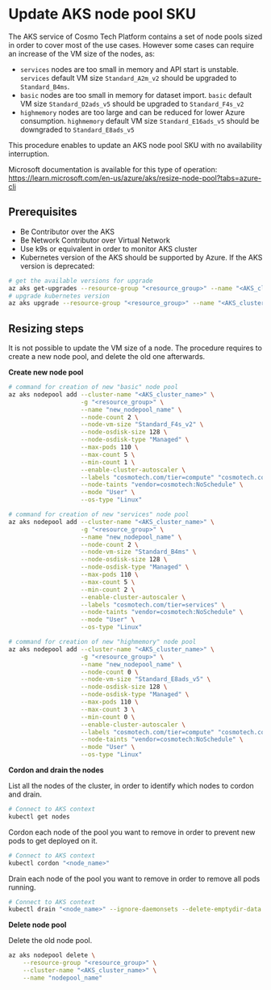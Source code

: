 # Update AKS node pool SKU

The AKS service of Cosmo Tech Platform contains a set of node pools sized in order to cover most of the use cases. However some cases can require an increase of the VM size of the nodes, as:
* `services` nodes are too small in memory and API start is unstable. `services` default VM size `Standard_A2m_v2` should be upgraded to `Standard_B4ms`.
* `basic` nodes are too small in memory for dataset import. `basic` default VM size `Standard_D2ads_v5` should be upgraded to `Standard_F4s_v2`
* `highmemory` nodes are too large and can be reduced for lower Azure consumption. `highmemory` default VM size `Standard_E16ads_v5` should be downgraded to `Standard_E8ads_v5`

This procedure enables to update an AKS node pool SKU with no availability interruption. 

Microsoft documentation is available for this type of operation: https://learn.microsoft.com/en-us/azure/aks/resize-node-pool?tabs=azure-cli

## Prerequisites

* Be Contributor over the AKS
* Be Network Contributor over Virtual Network
* Use k9s or equivalent in order to monitor AKS cluster
* Kubernetes version of the AKS should be supported by Azure. If the AKS version is deprecated:
```bash
# get the available versions for upgrade
az aks get-upgrades --resource-group "<resource_group>" --name "<AKS_cluster_name>" --output table
# upgrade kubernetes version
az aks upgrade --resource-group "<resource_group>" --name "<AKS_cluster_name>" --kubernetes-version "<target_version>"
```

## Resizing steps

It is not possible to update the VM size of a node. The procedure requires to create a new node pool, and delete the old one afterwards.

**Create new node pool**

```bash
# command for creation of new "basic" node pool
az aks nodepool add --cluster-name "<AKS_cluster_name>" \
                    -g "<resource_group>" \
                    --name "new_nodepool_name" \
                    --node-count 2 \
                    --node-vm-size "Standard_F4s_v2" \
                    --node-osdisk-size 128 \
                    --node-osdisk-type "Managed" \
                    --max-pods 110 \
                    --max-count 5 \
                    --min-count 1 \
                    --enable-cluster-autoscaler \
                    --labels "cosmotech.com/tier=compute" "cosmotech.com/size=basic" \
                    --node-taints "vendor=cosmotech:NoSchedule" \
                    --mode "User" \
                    --os-type "Linux"

# command for creation of new "services" node pool
az aks nodepool add --cluster-name "<AKS_cluster_name>" \
                    -g "<resource_group>" \
                    --name "new_nodepool_name" \
                    --node-count 2 \
                    --node-vm-size "Standard_B4ms" \
                    --node-osdisk-size 128 \
                    --node-osdisk-type "Managed" \
                    --max-pods 110 \
                    --max-count 5 \
                    --min-count 2 \
                    --enable-cluster-autoscaler \
                    --labels "cosmotech.com/tier=services" \
                    --node-taints "vendor=cosmotech:NoSchedule" \
                    --mode "User" \
                    --os-type "Linux"

# command for creation of new "highmemory" node pool
az aks nodepool add --cluster-name "<AKS_cluster_name>" \
                    -g "<resource_group>" \
                    --name "new_nodepool_name" \
                    --node-count 0 \
                    --node-vm-size "Standard_E8ads_v5" \
                    --node-osdisk-size 128 \
                    --node-osdisk-type "Managed" \
                    --max-pods 110 \
                    --max-count 3 \
                    --min-count 0 \
                    --enable-cluster-autoscaler \
                    --labels "cosmotech.com/tier=compute" "cosmotech.com/size=highmemory" \
                    --node-taints "vendor=cosmotech:NoSchedule" \
                    --mode "User" \
                    --os-type "Linux"

```

**Cordon and drain the nodes**

List all the nodes of the cluster, in order to identify which nodes to cordon and drain.
```bash
# Connect to AKS context
kubectl get nodes
```

Cordon each node of the pool you want to remove in order to prevent new pods to get deployed on it.
```bash
# Connect to AKS context
kubectl cordon "<node_name>"
```

Drain each node of the pool you want to remove in order to remove all pods running.
```bash
# Connect to AKS context
kubectl drain "<node_name>" --ignore-daemonsets --delete-emptydir-data
```

**Delete node pool**

Delete the old node pool.
```bash
az aks nodepool delete \
    --resource-group "<resource_group>" \
    --cluster-name "<AKS_cluster_name>" \
    --name "nodepool_name"
```
